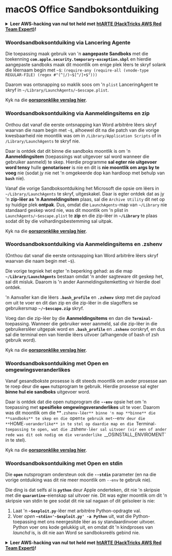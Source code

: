 # macOS Office Sandboksontduiking

<details>

<summary><strong>Leer AWS-hacking van nul tot held met</strong> <a href="https://training.hacktricks.xyz/courses/arte"><strong>htARTE (HackTricks AWS Red Team Expert)</strong></a><strong>!</strong></summary>

Ander maniere om HackTricks te ondersteun:

* As jy wil sien dat jou **maatskappy geadverteer word in HackTricks** of **HackTricks aflaai in PDF-formaat**, kyk na die [**SUBSCRIPTION PLANS**](https://github.com/sponsors/carlospolop)!
* Kry die [**amptelike PEASS & HackTricks-klere**](https://peass.creator-spring.com)
* Ontdek [**The PEASS Family**](https://opensea.io/collection/the-peass-family), ons versameling eksklusiewe [**NFTs**](https://opensea.io/collection/the-peass-family)
* **Sluit aan by die** 💬 [**Discord-groep**](https://discord.gg/hRep4RUj7f) of die [**telegram-groep**](https://t.me/peass) of **volg** ons op **Twitter** 🐦 [**@carlospolopm**](https://twitter.com/hacktricks_live)**.**
* **Deel jou haktruuks deur PR's in te dien by die** [**HackTricks**](https://github.com/carlospolop/hacktricks) en [**HackTricks Cloud**](https://github.com/carlospolop/hacktricks-cloud) GitHub-opslagplekke.

</details>

### Woordsandboksontduiking via Lancering Agente

Die toepassing maak gebruik van 'n **aangepaste Sandboks** met die toekenning **`com.apple.security.temporary-exception.sbpl`** en hierdie aangepaste sandboks maak dit moontlik om enige plek lêers te skryf solank die lêernaam begin met `~$`: `(require-any (require-all (vnode-type REGULAR-FILE) (regex #"(^|/)~$[^/]+$")))`

Daarom was ontsnapping so maklik soos om 'n `plist` LanceringAgent te skryf in `~/Library/LaunchAgents/~$escape.plist`.

Kyk na die [**oorspronklike verslag hier**](https://www.mdsec.co.uk/2018/08/escaping-the-sandbox-microsoft-office-on-macos/).

### Woordsandboksontduiking via Aanmeldingsitems en zip

Onthou dat vanaf die eerste ontsnapping kan Word arbitrêre lêers skryf waarvan die naam begin met `~$`, alhoewel dit na die patch van die vorige kwesbaarheid nie moontlik was om in `/Library/Application Scripts` of in `/Library/LaunchAgents` te skryf nie.

Daar is ontdek dat dit binne die sandboks moontlik is om 'n **Aanmeldingsitem** (toepassings wat uitgevoer sal word wanneer die gebruiker aanmeld) te skep. Hierdie programme **sal egter nie uitgevoer word tensy** hulle **genotariseer** is nie en dit is **nie moontlik om args by te voeg** nie (sodat jy nie net 'n omgekeerde dop kan hardloop met behulp van **`bash`** nie).

Vanaf die vorige Sandboksontduiking het Microsoft die opsie om lêers in `~/Library/LaunchAgents` te skryf, uitgeskakel. Daar is egter ontdek dat as jy 'n **zip-lêer as 'n Aanmeldingsitem** plaas, sal die `Archive Utility` dit net op sy huidige plek **ontpak**. Dus, omdat die `LaunchAgents`-map van `~/Library` nie standaard geskep word nie, was dit moontlik om 'n plist in `LaunchAgents/~$escape.plist` te **zip** en die zip-lêer in **`~/Library`** te plaas sodat dit by die volhardingsbestemming sal uitpak.

Kyk na die [**oorspronklike verslag hier**](https://objective-see.org/blog/blog\_0x4B.html).

### Woordsandboksontduiking via Aanmeldingsitems en .zshenv

(Onthou dat vanaf die eerste ontsnapping kan Word arbitrêre lêers skryf waarvan die naam begin met `~$`).

Die vorige tegniek het egter 'n beperking gehad: as die map **`~/Library/LaunchAgents`** bestaan omdat 'n ander sagteware dit geskep het, sal dit misluk. Daarom is 'n ander Aanmeldingsitemketting vir hierdie doel ontdek.

'n Aanvaller kan die lêers **`.bash_profile`** en **`.zshenv`** skep met die payload om uit te voer en dit dan zip en die zip-lêer in die slagoffers se gebruikersmap **`~/~$escape.zip`** skryf.

Voeg dan die zip-lêer by die **Aanmeldingsitems** en dan die **`Terminal`**-toepassing. Wanneer die gebruiker weer aanmeld, sal die zip-lêer in die gebruikerslêer uitgepak word en **`.bash_profile`** en **`.zshenv`** oorskryf, en dus sal die terminal een van hierdie lêers uitvoer (afhangende of bash of zsh gebruik word).

Kyk na die [**oorspronklike verslag hier**](https://desi-jarvis.medium.com/office365-macos-sandbox-escape-fcce4fa4123c).

### Woordsandboksontduiking met Open en omgewingsveranderlikes

Vanaf gesandbokste prosesse is dit steeds moontlik om ander prosesse aan te roep deur die **`open`** nutsprogram te gebruik. Hierdie prosesse sal egter **binne hul eie sandboks** uitgevoer word.

Daar is ontdek dat die open nutsprogram die **`--env`** opsie het om 'n toepassing met **spesifieke omgewingsveranderlikes** uit te voer. Daarom was dit moontlik om die **`.zshenv-lêer** binne 'n map **binne** die **sandboks** te skep en die `open` te gebruik met `--env` deur die **`HOME`-veranderlike** in te stel op daardie map en die `Terminal`-toepassing te open, wat die `.zshenv`-lêer sal uitvoer (vir een of ander rede was dit ook nodig om die veranderlike `__OSINSTALL_ENVIROMENT` in te stel).

Kyk na die [**oorspronklike verslag hier**](https://perception-point.io/blog/technical-analysis-of-cve-2021-30864/).

### Woordsandboksontduiking met Open en stdin

Die **`open`** nutsprogram ondersteun ook die **`--stdin`** parameter (en na die vorige ontduiking was dit nie meer moontlik om `--env` te gebruik nie).

Die ding is dat selfs al is **`python`** deur Apple onderteken, dit nie 'n skripsie met die **`quarantine`**-eienskap sal uitvoer nie. Dit was egter moontlik om dit 'n skripsie van stdin te gee sodat dit nie sal nagaan of dit geïsoleer is nie:&#x20;

1. Laat 'n **`~$exploit.py`**-lêer met arbitrêre Python-opdragte val.
2. Voer _open_ **`–stdin='~$exploit.py' -a Python`** uit, wat die Python-toepassing met ons neergesitde lêer as sy standaardinvoer uitvoer. Python voer ons kode gelukkig uit, en omdat dit 'n kindproses van _launchd_ is, is dit nie aan Word se sandboksreëls gebind nie.

<details>

<summary><strong>Leer AWS-hacking van nul tot held met</strong> <a href="https://training.hacktricks.xyz/courses/arte"><strong>htARTE (HackTricks AWS Red Team Expert)</strong></a><strong>!</strong></summary>

Ander maniere om HackTricks te ondersteun:

* As jy wil sien dat jou **maatskappy geadverteer word in HackTricks** of **HackTricks aflaai in PDF-formaat**, kyk na die [**SUBSCRIPTION PLANS**](https://github.com/sponsors/carlospolop)!
* Kry die [**amptelike PEASS & HackTricks-klere**](https://peass.creator-spring.com)
* Ontdek [**The PEASS Family**](https://opensea.io/collection/the-peass-family), ons versameling eksklusiewe [**NFTs**](https://opensea.io/collection/the-peass-family)
* **Sluit aan by die** 💬 [**Discord-groep**](https://discord.gg/hRep4RUj7f) of die [**telegram-groep**](https://t.me/peass) of **volg** ons op **Twitter** 🐦 [**@carlospolopm**](https://twitter.com
